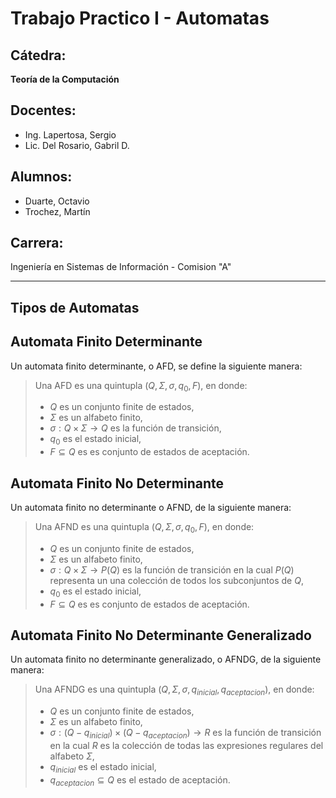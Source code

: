 # Trabajo Practico I - Automatas

## Cátedra:
**Teoría de la Computación**

## Docentes:
- Ing. Lapertosa, Sergio
- Lic. Del Rosario, Gabril D.

## Alumnos:
- Duarte, Octavio
- Trochez, Martín

## Carrera:
Ingeniería en Sistemas de Información - Comision "A"

---

## Tipos de Automatas

## Automata Finito Determinante
Un automata finito determinante, o AFD, se define la siguiente manera:
> Una AFD es una quintupla $(Q, \Sigma, \sigma, q_0, F)$, en donde:
> - $Q$ es un conjunto finite de estados,
> - $\Sigma$ es un alfabeto finito,
> - $\sigma : Q \times \Sigma \rightarrow Q$ es la función de transición,
> - $q_0$ es el estado inicial,
> - $F \subseteq Q$ es es conjunto de estados de aceptación.

## Automata Finito No Determinante
Un automata finito no determinante o AFND, de la siguiente manera:
> Una AFND es una quintupla $(Q, \Sigma, \sigma, q_0, F)$, en donde:
> - $Q$ es un conjunto finite de estados,
> - $\Sigma$ es un alfabeto finito,
> - $\sigma : Q \times \Sigma \rightarrow P(Q)$ es la función de transición en la cual $P(Q)$ representa un una colección de todos los subconjuntos de $Q$,
> - $q_0$ es el estado inicial,
> - $F \subseteq Q$ es es conjunto de estados de aceptación.

## Automata Finito No Determinante Generalizado
Un automata finito no determinante generalizado, o AFNDG, de la siguiente manera:
> Una AFNDG es una quintupla $(Q, \Sigma, \sigma, q_{inicial}, q_{aceptacion})$, en donde:
> - $Q$ es un conjunto finite de estados,
> - $\Sigma$ es un alfabeto finito,
> - $\sigma : (Q - q_{inicial}) \times (Q - q_{aceptacion}) \rightarrow R$ es la función de transición en la cual $R$ es la colección de todas las expresiones regulares del alfabeto $\Sigma$,
> - $q_{inicial}$ es el estado inicial,
> - $q_{aceptacion} \subseteq Q$ es el estado de aceptación.
